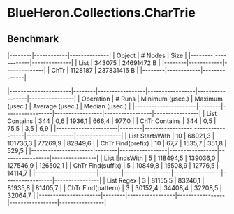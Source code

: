 ﻿# BlueHeron.Collections.CharTrie

## Benchmark

|--------|------------|--------------|
| Object |    # Nodes |         Size |
|--------|------------|--------------|
|   List |     343075 |   24691472 B |
|--------|------------|--------------|
|   ChTr |    1128187 |  237831416 B |
|--------|------------|--------------|

|----------------------|--------|-----------------|-----------------|-----------------|----------------|
|            Operation | # Runs | Minimum (µsec.) | Maximum (µsec.) | Average (µsec.) | Median (µsec.) |
|----------------------|--------|-----------------|-----------------|-----------------|----------------|
|        List Contains |    344 |             0,6 |          1936,1 |           666,4 |          977,0 |
|        ChTr Contains |    344 |             0,5 |            75,5 |             3,5 |            6,9 |
|----------------------|--------|-----------------|-----------------|-----------------|----------------|
|      List StartsWith |     10 |         68021,3 |        101736,3 |         77269,9 |        82849,6 |
|    ChTr Find(prefix) |     10 |            67,7 |          1535,7 |           351,8 |          529,5 |
|----------------------|--------|-----------------|-----------------|-----------------|----------------|
|        List EndsWith |      5 |        118494,5 |        139036,0 |        127546,9 |       126502,1 |
|    ChTr Find(suffix) |      5 |         10849,8 |         15508,9 |         12776,5 |        14114,7 |
|----------------------|--------|-----------------|-----------------|-----------------|----------------|
|           List Regex |      3 |         81155,5 |         83246,1 |         81935,8 |        81405,7 |
|   ChTr Find(pattern) |      3 |         30152,4 |         34408,4 |         32208,5 |        32064,7 |
|----------------------|--------|-----------------|-----------------|-----------------|----------------|